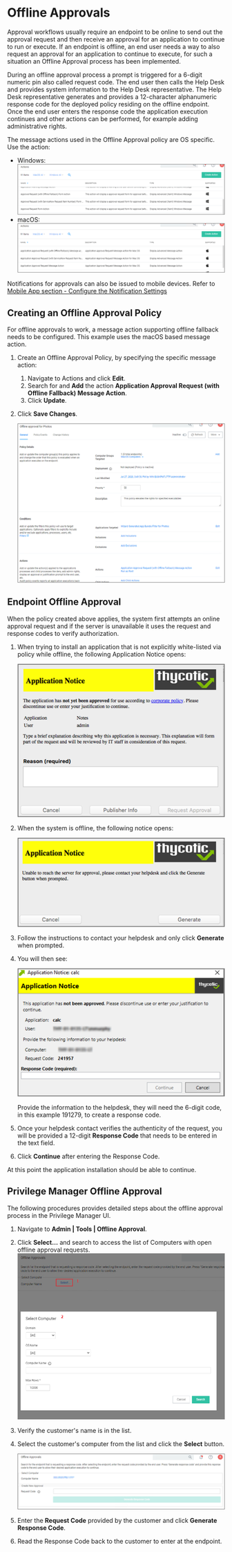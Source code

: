 [title]: # (Offline Approvals)
[tags]: # (workflows)
[priority]: # (2)
# Offline Approvals

Approval workflows usually require an endpoint to be online to send out the approval request and then receive an approval for an application to continue to run or execute. If an endpoint is offline, an end user needs a way to also request an approval for an application to continue to execute, for such a
situation an Offline Approval process has been implemented.

During an offline approval process a prompt is triggered for a 6-digit numeric pin also called request code. The end user then calls the Help Desk and provides system information to the Help Desk representative. The Help Desk representative generates and provides a 12-character alphanumeric response code for the deployed policy residing on the offline endpoint. Once the end user enters the response code the application execution continues and other actions can be performed, for example adding administrative rights.

The message actions used in the Offline Approval policy are OS specific. Use the action:

* Windows:
  ![windows](images/offline/offline-appr-actions.png "Search for offline message actions - Windows")
* macOS:
  ![macOS](images/offline/offline-appr-actions-mac.png "Search for offline message actions - macOS")

Notifications for approvals can also be issued to mobile devices. Refer to [Mobile App section - Configure the Notification Settings](../../../../mobile/cfg-console.md#configure_the_notification_settings)

## Creating an Offline Approval Policy

For offline approvals to work, a message action supporting offline fallback needs to be configured. This example uses the macOS based message action.

1. Create an Offline Approval Policy, by specifying the specific message action:
   1. Navigate to Actions and click __Edit__.
   1. Search for and __Add__ the action __Application Approval Request (with Offline Fallback) Message Action__.
   1. Click __Update__.
1. Click __Save Changes__.

   ![Policy](images/offline/offline-approval-policy.png "Approval Policy with Offline fallback option")

## Endpoint Offline Approval

When the policy created above applies, the system first attempts an online
approval request and if the server is unavailable it uses the request and
response codes to verify authorization.

1. When trying to install an application that is not explicitly white-listed via policy while offline, the following Application Notice opens:

   ![Application Notice Request Reason](images/offline/bda639e5c55ee7bd681db3d358796223.png)

1. When the system is offline, the following notice opens:

   ![Offline notice](images/offline/ec605eb4ec6ea4747b7df540a911ccd7.png)

1. Follow the instructions to contact your helpdesk and only click **Generate** when prompted.
1. You will then see:

   ![Response Code](images/offline/448ebd00ffb4946aa032a5999483ba44.png)

   Provide the information to the helpdesk, they will need the 6-digit code, in this example 191279, to create a response code.

1. Once your helpdesk contact verifies the authenticity of the request, you will be provided a 12-digit **Response Code** that needs to be entered in the text field.
1. Click **Continue** after entering the Response Code.

At this point the application installation should be able to continue.

## Privilege Manager Offline Approval

The following procedures provides detailed steps about the offline approval process in the Privilege Manager UI.

1. Navigate to __Admin | Tools | Offline Approval__.
1. Click __Select…__  and search to access the list of Computers with open offline approval requests.
   ![Offline Approval](images/offline/tools-offline.png "Select Offline Approval computer")
1. Verify the customer's name is in the list.
1. Select the customer's computer from the list and click the __Select__ button.

   ![Generate Request Code](images/offline/enter-req-code.png "Enter Request Code to generate the Response Code")
1. Enter the __Request Code__ provided by the customer and click __Generate Response Code__.
1. Read the Response Code back to the customer to enter at the endpoint.